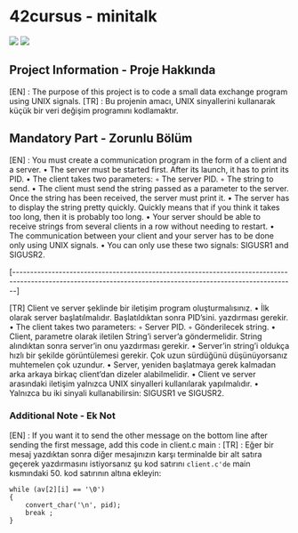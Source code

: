 # 42cursus - minitalk

![](https://github.com/hanshazairi/42-minitalk/workflows/norminette/badge.svg)
![](https://github.com/hanshazairi/42-minitalk/workflows/build/badge.svg)

## Project Information - Proje Hakkında
[EN] : The purpose of this project is to code a small data exchange program using UNIX signals.
[TR] : Bu projenin amacı, UNIX sinyallerini kullanarak küçük bir veri değişim programını kodlamaktır.

## Mandatory Part - Zorunlu Bölüm

[EN] : You must create a communication program in the form of a client and a server.
• The server must be started first. After its launch, it has to print its PID.
• The client takes two parameters:
◦ The server PID.
◦ The string to send.
• The client must send the string passed as a parameter to the server.
Once the string has been received, the server must print it.
• The server has to display the string pretty quickly. Quickly means that if you think
it takes too long, then it is probably too long.
• Your server should be able to receive strings from several clients in a row without
needing to restart.
• The communication between your client and your server has to be done only using
UNIX signals.
• You can only use these two signals: SIGUSR1 and SIGUSR2.

[-------------------------------------------------------------------------------------------------------------------------------------------------------------]

[TR] Client ve server şeklinde bir iletişim program oluşturmalısınız.
• İlk olarak server başlatılmalıdır. Başlatıldıktan sonra PID’sini. yazdırması gerekir.
• The client takes two parameters:
◦ Server PID.
◦ Gönderilecek string.
• Client, parametre olarak iletilen String’i server’a göndermelidir.
String alındıktan sonra server’in onu yazdırması gerekir.
• Server’in string’i oldukça hızlı bir şekilde görüntülemesi gerekir. Çok uzun sürdüğünü
düşünüyorsanız muhtemelen çok uzundur.
• Server, yeniden başlatmaya gerek kalmadan arka arkaya birkaç client’dan dizeler
alabilmelidir.
• Client ve server arasındaki iletişim yalnızca UNIX sinyalleri kullanılarak yapılmalıdır.
• Yalnızca bu iki sinyali kullanabilirsin: SIGUSR1 ve SIGUSR2.


### Additional Note - Ek Not
[EN] : If you want it to send the other message on the bottom line after sending the first message, add this code in client.c main : 
[TR] : Eğer bir mesaj yazdıktan sonra diğer mesajınızın karşı terminalde bir alt satıra geçerek yazdırmasını istiyorsanız şu kod satırını `client.c'de` main kısmındaki
50. kod satırının altına ekleyin:

	while (av[2][i] == '\0')
	{
		convert_char('\n', pid);
		break ;
	}
